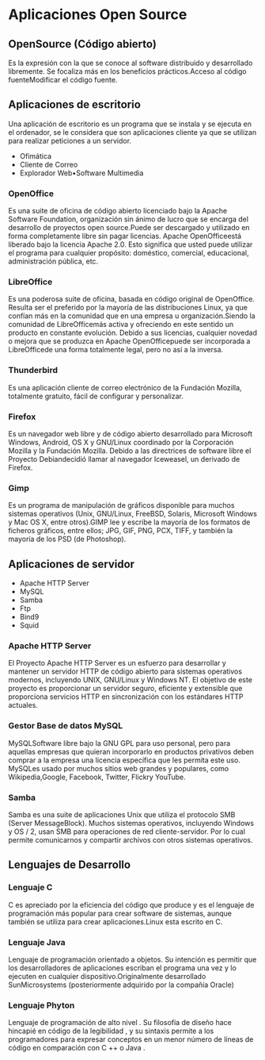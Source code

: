 # Aplicaciones Open Source
## OpenSource (Código abierto)
Es la expresión con la que se conoce al software distribuido y desarrollado libremente. Se focaliza más en los beneficios prácticos.Acceso al código fuenteModificar el código fuente.

## Aplicaciones de escritorio
Una aplicación de escritorio es un programa que se instala y se ejecuta en el ordenador, se le considera que son aplicaciones cliente ya que se utilizan para realizar peticiones a un servidor.
* Ofimática
* Cliente de Correo
* Explorador Web•Software Multimedia

### OpenOffice
Es una suite de oficina de código abierto licenciado bajo la Apache Software Foundation, organización sin ánimo de lucro que se encarga del desarrollo de proyectos open source.Puede ser descargado y utilizado en forma completamente libre sin pagar licencias. Apache OpenOfficeestá liberado bajo la licencia Apache 2.0. Esto significa que usted puede utilizar el programa para cualquier propósito: doméstico, comercial, educacional, administración pública, etc.


### LibreOffice
Es una poderosa suite de oficina, basada en código original de OpenOffice. Resulta ser el preferido por la mayoría de las distribuciones Linux, ya que confían más en la comunidad que en una empresa u organización.Siendo la comunidad de LibreOfficemás activa y ofreciendo en este sentido un producto en constante evolución. Debido a sus licencias, cualquier novedad o mejora que se produzca en Apache OpenOfficepuede ser incorporada a LibreOfficede una forma totalmente legal, pero no así a la inversa.

### Thunderbird
Es una aplicación cliente de correo electrónico de la Fundación Mozilla, totalmente gratuito, fácil de configurar y personalizar.

### Firefox
Es un navegador web libre y de código abierto desarrollado para Microsoft Windows, Android, OS X y GNU/Linux coordinado por la Corporación Mozilla y la Fundación Mozilla. Debido a las directrices de software libre el Proyecto Debiandecidió llamar al navegador Iceweasel, un derivado de Firefox.

### Gimp
Es un programa de manipulación de gráficos disponible para muchos sistemas operativos (Unix, GNU/Linux, FreeBSD, Solaris, Microsoft Windows y Mac OS X, entre otros).GIMP lee y escribe la mayoría de los formatos de ficheros gráficos, entre ellos; JPG, GIF, PNG, PCX, TIFF, y también la mayoría de los PSD (de Photoshop).

## Aplicaciones de servidor
* Apache HTTP Server
* MySQL
* Samba
* Ftp
* Bind9
* Squid

### Apache HTTP Server
El Proyecto Apache HTTP Server es un esfuerzo para desarrollar y mantener un servidor HTTP de código abierto para sistemas operativos modernos, incluyendo UNIX, GNU/Linux y Windows NT. El objetivo de este proyecto es proporcionar un servidor seguro, eficiente y extensible que proporciona servicios HTTP en sincronización con los estándares HTTP actuales.

### Gestor Base de datos MySQL
MySQLSoftware libre bajo la GNU GPL para uso personal, pero para aquellas empresas que quieran incorporarlo en productos privativos deben comprar a la empresa una licencia específica que les permita este uso. MySQLes usado por muchos sitios web grandes y populares, como Wikipedia,Google, Facebook, Twitter, Flickry YouTube.

### Samba
Samba es una suite de aplicaciones Unix que utiliza el protocolo SMB (Server MessageBlock). Muchos sistemas operativos, incluyendo Windows y OS / 2, usan SMB para operaciones de red cliente-servidor. Por lo cual permite comunicarnos y compartir archivos con otros sistemas operativos.

## Lenguajes de Desarrollo
### Lenguaje C
C es apreciado por la eficiencia del código que produce y es el lenguaje de programación más popular para crear software de sistemas, aunque también se utiliza para crear aplicaciones.Linux esta escrito en C.

### Lenguaje Java
Lenguaje de programación orientado a objetos. Su intención es permitir que los desarrolladores de aplicaciones escriban el programa una vez y lo ejecuten en cualquier dispositivo.Originalmente desarrollado SunMicrosystems (posteriormente adquirido por la compañía Oracle)

### Lenguaje Phyton
Lenguaje de programación de alto nivel . Su filosofía de diseño hace hincapié en código de la legibilidad , y su sintaxis permite a los programadores para expresar conceptos en un menor número de líneas de código en comparación con C ++ o Java .